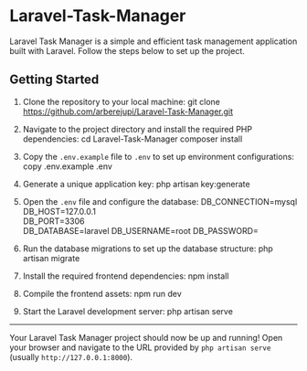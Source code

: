 # Laravel-Task-Manager

Laravel Task Manager is a simple and efficient task management application built with Laravel. Follow the steps below to set up the project.

## Getting Started

1. Clone the repository to your local machine:
   git clone https://github.com/arberejupi/Laravel-Task-Manager.git

2. Navigate to the project directory and install the required PHP dependencies:
   cd Laravel-Task-Manager
   composer install

3. Copy the `.env.example` file to `.env` to set up environment configurations:
   copy .env.example .env

4. Generate a unique application key:
   php artisan key:generate

5. Open the `.env` file and configure the database:
   DB_CONNECTION=mysql  
   DB_HOST=127.0.0.1  
   DB_PORT=3306  
   DB_DATABASE=laravel
   DB_USERNAME=root
   DB_PASSWORD=

7. Run the database migrations to set up the database structure:
   php artisan migrate

8. Install the required frontend dependencies:
   npm install

9. Compile the frontend assets:
   npm run dev

10. Start the Laravel development server:
   php artisan serve

---

Your Laravel Task Manager project should now be up and running! Open your browser and navigate to the URL provided by `php artisan serve` (usually `http://127.0.0.1:8000`).
